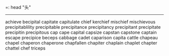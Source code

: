 =: head "头"

---
achieve
becipital
capitate
capitulate
chief
kerchief
mischief
mischievous
precipitablility
precipitable
precipitance
precipitancy
precipitant
precipitate
precipitin
precipitous
cap
cape
capital
capsize
capstan
capstone
captain
escape
precipice
beceps
cabbage
cadet
caparison
capita
cattle
chapeau
chapel
chaperon
chaperone
chapfallen
chapiter
chaplain
chaplet
chapter
chattel
chef
triceps